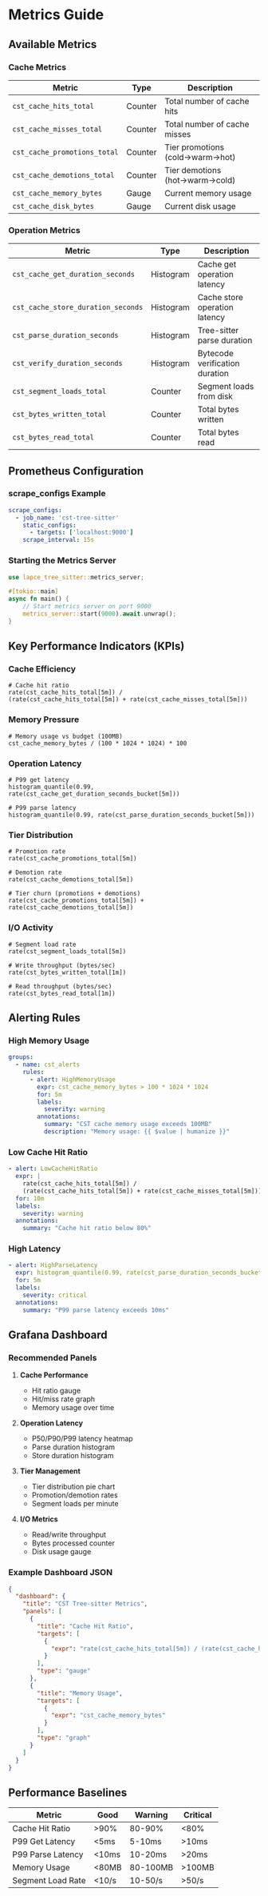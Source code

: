 # Metrics Guide

## Available Metrics

### Cache Metrics

| Metric | Type | Description |
|--------|------|-------------|
| `cst_cache_hits_total` | Counter | Total number of cache hits |
| `cst_cache_misses_total` | Counter | Total number of cache misses |
| `cst_cache_promotions_total` | Counter | Tier promotions (cold→warm→hot) |
| `cst_cache_demotions_total` | Counter | Tier demotions (hot→warm→cold) |
| `cst_cache_memory_bytes` | Gauge | Current memory usage |
| `cst_cache_disk_bytes` | Gauge | Current disk usage |

### Operation Metrics

| Metric | Type | Description |
|--------|------|-------------|
| `cst_cache_get_duration_seconds` | Histogram | Cache get operation latency |
| `cst_cache_store_duration_seconds` | Histogram | Cache store operation latency |
| `cst_parse_duration_seconds` | Histogram | Tree-sitter parse duration |
| `cst_verify_duration_seconds` | Histogram | Bytecode verification duration |
| `cst_segment_loads_total` | Counter | Segment loads from disk |
| `cst_bytes_written_total` | Counter | Total bytes written |
| `cst_bytes_read_total` | Counter | Total bytes read |

## Prometheus Configuration

### scrape_configs Example

```yaml
scrape_configs:
  - job_name: 'cst-tree-sitter'
    static_configs:
      - targets: ['localhost:9000']
    scrape_interval: 15s
```

### Starting the Metrics Server

```rust
use lapce_tree_sitter::metrics_server;

#[tokio::main]
async fn main() {
    // Start metrics server on port 9000
    metrics_server::start(9000).await.unwrap();
}
```

## Key Performance Indicators (KPIs)

### Cache Efficiency
```promql
# Cache hit ratio
rate(cst_cache_hits_total[5m]) / 
(rate(cst_cache_hits_total[5m]) + rate(cst_cache_misses_total[5m]))
```

### Memory Pressure
```promql
# Memory usage vs budget (100MB)
cst_cache_memory_bytes / (100 * 1024 * 1024) * 100
```

### Operation Latency
```promql
# P99 get latency
histogram_quantile(0.99, rate(cst_cache_get_duration_seconds_bucket[5m]))

# P99 parse latency
histogram_quantile(0.99, rate(cst_parse_duration_seconds_bucket[5m]))
```

### Tier Distribution
```promql
# Promotion rate
rate(cst_cache_promotions_total[5m])

# Demotion rate  
rate(cst_cache_demotions_total[5m])

# Tier churn (promotions + demotions)
rate(cst_cache_promotions_total[5m]) + rate(cst_cache_demotions_total[5m])
```

### I/O Activity
```promql
# Segment load rate
rate(cst_segment_loads_total[5m])

# Write throughput (bytes/sec)
rate(cst_bytes_written_total[1m])

# Read throughput (bytes/sec)
rate(cst_bytes_read_total[1m])
```

## Alerting Rules

### High Memory Usage
```yaml
groups:
  - name: cst_alerts
    rules:
      - alert: HighMemoryUsage
        expr: cst_cache_memory_bytes > 100 * 1024 * 1024
        for: 5m
        labels:
          severity: warning
        annotations:
          summary: "CST cache memory usage exceeds 100MB"
          description: "Memory usage: {{ $value | humanize }}"
```

### Low Cache Hit Ratio
```yaml
- alert: LowCacheHitRatio
  expr: |
    rate(cst_cache_hits_total[5m]) / 
    (rate(cst_cache_hits_total[5m]) + rate(cst_cache_misses_total[5m])) < 0.8
  for: 10m
  labels:
    severity: warning
  annotations:
    summary: "Cache hit ratio below 80%"
```

### High Latency
```yaml
- alert: HighParseLatency
  expr: histogram_quantile(0.99, rate(cst_parse_duration_seconds_bucket[5m])) > 0.01
  for: 5m
  labels:
    severity: critical
  annotations:
    summary: "P99 parse latency exceeds 10ms"
```

## Grafana Dashboard

### Recommended Panels

1. **Cache Performance**
   - Hit ratio gauge
   - Hit/miss rate graph
   - Memory usage over time

2. **Operation Latency**
   - P50/P90/P99 latency heatmap
   - Parse duration histogram
   - Store duration histogram

3. **Tier Management**
   - Tier distribution pie chart
   - Promotion/demotion rates
   - Segment loads per minute

4. **I/O Metrics**
   - Read/write throughput
   - Bytes processed counter
   - Disk usage gauge

### Example Dashboard JSON

```json
{
  "dashboard": {
    "title": "CST Tree-sitter Metrics",
    "panels": [
      {
        "title": "Cache Hit Ratio",
        "targets": [
          {
            "expr": "rate(cst_cache_hits_total[5m]) / (rate(cst_cache_hits_total[5m]) + rate(cst_cache_misses_total[5m]))"
          }
        ],
        "type": "gauge"
      },
      {
        "title": "Memory Usage",
        "targets": [
          {
            "expr": "cst_cache_memory_bytes"
          }
        ],
        "type": "graph"
      }
    ]
  }
}
```

## Performance Baselines

| Metric | Good | Warning | Critical |
|--------|------|---------|----------|
| Cache Hit Ratio | >90% | 80-90% | <80% |
| P99 Get Latency | <5ms | 5-10ms | >10ms |
| P99 Parse Latency | <10ms | 10-20ms | >20ms |
| Memory Usage | <80MB | 80-100MB | >100MB |
| Segment Load Rate | <10/s | 10-50/s | >50/s |
